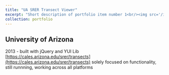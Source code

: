 ```yaml
---
title: "UA SRER Transect Viewer"
excerpt: "Short description of portfolio item number 1<br/><img src='/images/500x300.png'>"
collection: portfolio
---
```


## University of Arizona
2013 - built with jQuery and YUI Lib
[https://cales.arizona.edu/srer/transects](https://cales.arizona.edu/srer/transects)
solely focused on functionality, still runnning, working across all platforms

